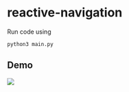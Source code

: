 # reactive-navigation

Run code using 

```python3 main.py```

## Demo

![](https://github.com/matthewyjiang/reactive-navigation/demo.gif)